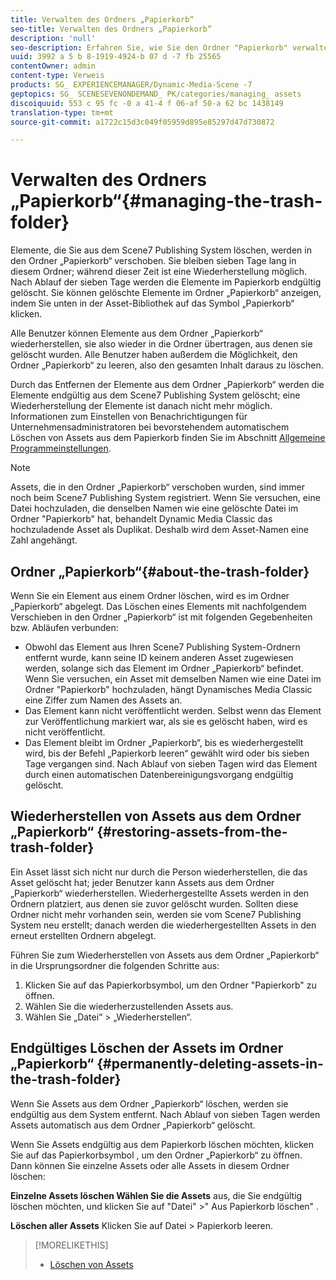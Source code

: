```yaml
---
title: Verwalten des Ordners „Papierkorb“
seo-title: Verwalten des Ordners „Papierkorb“
description: 'null'
seo-description: Erfahren Sie, wie Sie den Ordner "Papierkorb" verwalten.
uuid: 3992 a 5 b 8-1919-4924-b 07 d -7 fb 25565
contentOwner: admin
content-type: Verweis
products: SG_ EXPERIENCEMANAGER/Dynamic-Media-Scene -7
geptopics: SG_ SCENESEVENONDEMAND_ PK/categories/managing_ assets
discoiquuid: 553 c 95 fc -0 a 41-4 f 06-af 50-a 62 bc 1438149
translation-type: tm+mt
source-git-commit: a1722c15d3c049f05959d895e85297d47d730872

---
```



# Verwalten des Ordners „Papierkorb“{#managing-the-trash-folder}

Elemente, die Sie aus dem Scene7 Publishing System löschen, werden in den Ordner „Papierkorb“ verschoben. Sie bleiben sieben Tage lang in diesem Ordner; während dieser Zeit ist eine Wiederherstellung möglich. Nach Ablauf der sieben Tage werden die Elemente im Papierkorb endgültig gelöscht. Sie können gelöschte Elemente im Ordner „Papierkorb“ anzeigen, indem Sie unten in der Asset-Bibliothek auf das Symbol „Papierkorb“  klicken.

Alle Benutzer können Elemente aus dem Ordner „Papierkorb“ wiederherstellen, sie also wieder in die Ordner übertragen, aus denen sie gelöscht wurden. Alle Benutzer haben außerdem die Möglichkeit, den Ordner „Papierkorb“ zu leeren, also den gesamten Inhalt daraus zu löschen.

Durch das Entfernen der Elemente aus dem Ordner „Papierkorb“ werden die Elemente endgültig aus dem Scene7 Publishing System gelöscht; eine Wiederherstellung der Elemente ist danach nicht mehr möglich. Informationen zum Einstellen von Benachrichtigungen für Unternehmensadministratoren bei bevorstehendem automatischem Löschen von Assets aus dem Papierkorb finden Sie im Abschnitt [Allgemeine Programmeinstellungen](application-setup.md#general_settings).

>[!NOTE]
>
>Assets, die in den Ordner „Papierkorb“ verschoben wurden, sind immer noch beim Scene7 Publishing System registriert. Wenn Sie versuchen, eine Datei hochzuladen, die denselben Namen wie eine gelöschte Datei im Ordner "Papierkorb" hat, behandelt Dynamic Media Classic das hochzuladende Asset als Duplikat. Deshalb wird dem Asset-Namen eine Zahl angehängt.

## Ordner „Papierkorb“{#about-the-trash-folder}

Wenn Sie ein Element aus einem Ordner löschen, wird es im Ordner „Papierkorb“ abgelegt. Das Löschen eines Elements mit nachfolgendem Verschieben in den Ordner „Papierkorb“ ist mit folgenden Gegebenheiten bzw. Abläufen verbunden:

* Obwohl das Element aus Ihren Scene7 Publishing System-Ordnern entfernt wurde, kann seine ID keinem anderen Asset zugewiesen werden, solange sich das Element im Ordner „Papierkorb“ befindet. Wenn Sie versuchen, ein Asset mit demselben Namen wie eine Datei im Ordner "Papierkorb" hochzuladen, hängt Dynamisches Media Classic eine Ziffer zum Namen des Assets an.
* Das Element kann nicht veröffentlicht werden. Selbst wenn das Element zur Veröffentlichung markiert war, als sie es gelöscht haben, wird es nicht veröffentlicht.
* Das Element bleibt im Ordner „Papierkorb“, bis es wiederhergestellt wird, bis der Befehl „Papierkorb leeren“ gewählt wird oder bis sieben Tage vergangen sind. Nach Ablauf von sieben Tagen wird das Element durch einen automatischen Datenbereinigungsvorgang endgültig gelöscht.

## Wiederherstellen von Assets aus dem Ordner „Papierkorb“ {#restoring-assets-from-the-trash-folder}

Ein Asset lässt sich nicht nur durch die Person wiederherstellen, die das Asset gelöscht hat; jeder Benutzer kann Assets aus dem Ordner „Papierkorb“ wiederherstellen. Wiederhergestellte Assets werden in den Ordnern platziert, aus denen sie zuvor gelöscht wurden. Sollten diese Ordner nicht mehr vorhanden sein, werden sie vom Scene7 Publishing System neu erstellt; danach werden die wiederhergestellten Assets in den erneut erstellten Ordnern abgelegt.

Führen Sie zum Wiederherstellen von Assets aus dem Ordner „Papierkorb“ in die Ursprungsordner die folgenden Schritte aus:

1. Klicken Sie auf das Papierkorbsymbol, um den Ordner "Papierkorb" zu öffnen.
1. Wählen Sie die wiederherzustellenden Assets aus.
1. Wählen Sie „Datei“ &gt; „Wiederherstellen“.

## Endgültiges Löschen der Assets im Ordner „Papierkorb“ {#permanently-deleting-assets-in-the-trash-folder}

Wenn Sie Assets aus dem Ordner „Papierkorb“ löschen, werden sie endgültig aus dem System entfernt. Nach Ablauf von sieben Tagen werden Assets automatisch aus dem Ordner „Papierkorb“ gelöscht.

Wenn Sie Assets endgültig aus dem Papierkorb löschen möchten, klicken Sie auf das Papierkorbsymbol , um den Ordner „Papierkorb“ zu öffnen. Dann können Sie einzelne Assets oder alle Assets in diesem Ordner löschen:

**Einzelne Assets löschen Wählen Sie die Assets** aus, die Sie endgültig löschen möchten, und klicken Sie auf "Datei" &gt;" Aus Papierkorb löschen" .

**Löschen aller Assets** Klicken Sie auf Datei &gt; Papierkorb leeren.

>[!MORELIKETHIS]
>
>* [Löschen von Assets](moving-renaming-deleting-assets.md#delete_assets)

